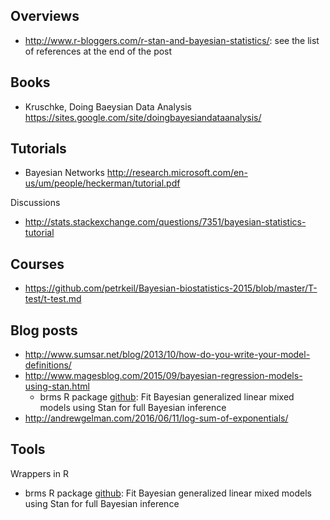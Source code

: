 ## Overviews

* http://www.r-bloggers.com/r-stan-and-bayesian-statistics/: see the list of references at the end of the post

## Books

* Kruschke, Doing Baeysian Data Analysis https://sites.google.com/site/doingbayesiandataanalysis/

## Tutorials

* Bayesian Networks http://research.microsoft.com/en-us/um/people/heckerman/tutorial.pdf

Discussions

* http://stats.stackexchange.com/questions/7351/bayesian-statistics-tutorial

## Courses

* https://github.com/petrkeil/Bayesian-biostatistics-2015/blob/master/T-test/t-test.md

## Blog posts

* http://www.sumsar.net/blog/2013/10/how-do-you-write-your-model-definitions/
* http://www.magesblog.com/2015/09/bayesian-regression-models-using-stan.html
    * brms R package [github](https://github.com/paul-buerkner/brms): Fit Bayesian generalized linear mixed models using Stan for full Bayesian inference
* http://andrewgelman.com/2016/06/11/log-sum-of-exponentials/    

## Tools

Wrappers in R

* brms R package [github](https://github.com/paul-buerkner/brms): Fit Bayesian generalized linear mixed models using Stan for full Bayesian inference
